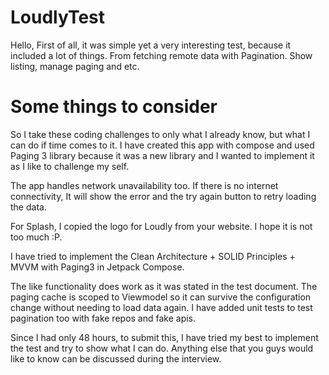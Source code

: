 # LoudlyTest

Hello, First of all, it was simple yet a very interesting test, because it included a lot of things.
From fetching remote data with Pagination. Show listing, manage paging and etc.

# Some things to consider

So I take these coding challenges to only what I already know, but what I can do if time comes to
it. I have created this app with compose and used Paging 3 library because it was a new library and
I wanted to implement it as I like to challenge my self.

The app handles network unavailability too. If there is no internet connectivity, It will show the
error and the try again button to retry loading the data.

For Splash, I copied the logo for Loudly from your website. I hope it is not too much :P.

I have tried to implement the Clean Architecture + SOLID Principles + MVVM with Paging3 in Jetpack
Compose.

The like functionality does work as it was stated in the test document. The paging cache is scoped
to Viewmodel so it can survive the configuration change without needing to load data again.
I have added unit tests to test pagination too with fake repos and fake apis. 

Since I had only 48 hours, to submit this, I have tried my best to implement the test and try
to show what I can do. Anything else that you guys would like to know can be discussed during the 
interview.
